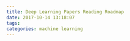 ```yaml
---
title: Deep Learning Papers Reading Roadmap
date: 2017-10-14 13:18:07
tags:
categories: machine learning
---
```

